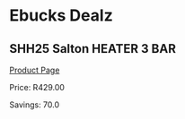 
# Ebucks Dealz
## SHH25 Salton HEATER 3 BAR
[Product Page](https://www.ebucks.com/web/shop/productSelected.do?prodId=1155234792&catId=704982758)

Price: R429.00

Savings: 70.0


	